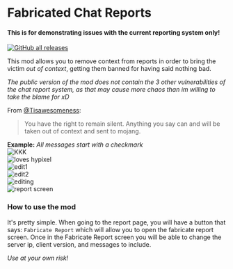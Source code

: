 # Fabricated Chat Reports
#### This is for demonstrating issues with the current reporting system only!

[![GitHub all releases](https://img.shields.io/github/downloads/fxmorin/fabricatedchatreports/total?style=flat-square&logo=github)](https://github.com/fxmorin/fabricatedchatreports)

This mod allows you to remove context from reports in order to bring the victim *out of context*, getting them banned for having said nothing bad.

*The public version of the mod does not contain the 3 other vulnerabilities of the chat report system, as that may cause more chaos than im willing to take the blame for xD*

From [@Tisawesomeness](https://github.com/Tisawesomeness):
> You have the right to remain silent.
> Anything you say can and will be taken out of context and sent to mojang.

**Example:** *All messages start with a checkmark*  
![KKK](https://github.com/fxmorin/FabricatedChatReports/blob/master/images/kkk.png)  
![loves hypixel](https://github.com/fxmorin/FabricatedChatReports/blob/master/images/lovesHypixel.png)  
![edit1](https://github.com/fxmorin/FabricatedChatReports/blob/master/images/edit1.png)  
![edit2](https://github.com/fxmorin/FabricatedChatReports/blob/master/images/edit2.png)  
![editing](https://github.com/fxmorin/FabricatedChatReports/blob/master/images/editing.png)  
![report screen](https://github.com/fxmorin/FabricatedChatReports/blob/master/images/reportScreen.png)  

### How to use the mod
It's pretty simple. When going to the report page, you will have a button that says: `Fabricate Report` which will allow you to open the fabricate report screen.
Once in the Fabricate Report screen you will be able to change the server ip, client version, and messages to include.

*Use at your own risk!*  
